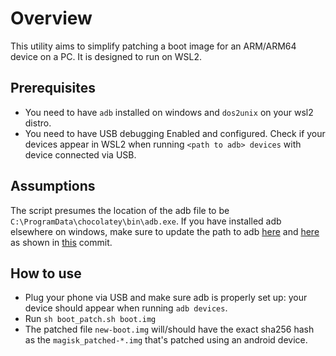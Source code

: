 # Overview

This utility aims to simplify patching a boot image for an ARM/ARM64 device on a PC. It is designed to run on WSL2.

## Prerequisites

* You need to have `adb` installed on windows and `dos2unix` on your wsl2 distro.
* You need to have USB debugging Enabled and configured. Check if your devices appear in WSL2 when running `<path to adb> devices` with device connected via USB.

## Assumptions
The script presumes the location of the adb file to be `C:\ProgramData\chocolatey\bin\adb.exe`. If you have installed adb elsewhere on windows, make sure to update the path to adb [here](https://github.com/sileshn/Magisk-WSL2-Patcher/blob/master/util_functions.sh#L39) and [here](https://github.com/sileshn/Magisk-WSL2-Patcher/blob/master/util_functions.sh#L39) as shown in [this](https://github.com/sileshn/Magisk-WSL2-Patcher/commit/7cf8d041f89ce30608574c2c56af4fba69cca68c) commit.

## How to use

* Plug your phone via USB and make sure adb is properly set up: your device should appear when running `adb devices`.
* Run `sh boot_patch.sh boot.img`
* The patched file `new-boot.img` will/should have the exact sha256 hash as the `magisk_patched-*.img` that's patched using an android device. 

